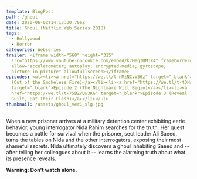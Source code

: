 ```yaml
---
template: BlogPost
path: /ghoul
date: 2020-06-02T14:13:30.706Z
title: Ghoul (Netflix Web Series 2018)
tags:
  - Bollywood
  - Horror
categories: Webseries
trailer: <iframe width="560" height="315"
  src="https://www.youtube-nocookie.com/embed/k7MeqIDM3X4" frameborder="0"
  allow="accelerometer; autoplay; encrypted-media; gyroscope;
  picture-in-picture" allowfullscreen></iframe>
episodes: <ul><li><a href="https://we.tl/t-nMzNCvV56z" target="_blank">Episode 1
  (Out of the Smokeless Fire)</a></li><li><a href="https://we.tl/t-tDNsFJgNKh"
  target="_blank">Episode 2 (The Nightmare Will Begin)</a></li><li><a
  href="https://we.tl/t-75BZvQw3KG" target="_blank">Episode 3 (Reveal Their
  Guilt, Eat Their Flesh)</a></li></ul>
thumbnail: /assets/ghoul_ver1_xlg.jpg
---
```

When a new prisoner arrives at a military detention center exhibiting eerie behavior, young interrogator Nida Rahim searches for the truth. Her quest becomes a battle for survival when the prisoner, sect leader Ali Saeed, turns the tables on Nida and the other interrogators, exposing their most shameful secrets. Nida ultimately discovers a ghoul inhabiting Saeed and -- after telling her colleagues about it -- learns the alarming truth about what its presence reveals.

**Warning: Don't watch alone.**
